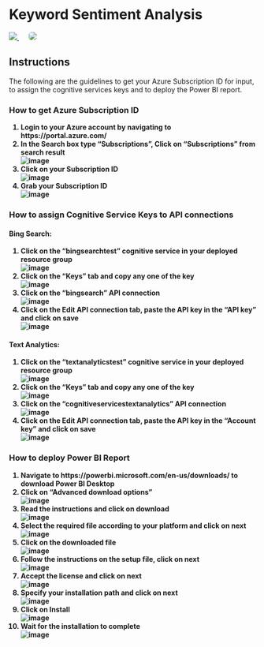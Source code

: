 <h1>Keyword Sentiment Analysis</h1>
<a href="https://msdeployapp20190307110050.azurewebsites.net/" target="_blank">
    <img src="http://azuredeploy.net/deploybutton.png"/>
</a>
&nbsp;&nbsp;&nbsp;&nbsp;
<a href="https://setupdataapp20190211120818.azurewebsites.net/" target="_blank">
    <img src="http://139.59.61.161/setupdata5.jpg"/ style="border-radius:5px;">
</a>
<br>
<h2>Instructions</h2>
<p>The following are the guidelines to get your Azure Subscription ID for input, to assign the cognitive services keys and to deploy the Power BI report.</p>
<h3>How to get Azure Subscription ID</h3>
<ol>
	<strong>
		<li>Login to your Azure account by navigating to https://portal.azure.com/</li>
	    <li>In the Search box type “Subscriptions”, Click on “Subscriptions” from search result</li>
	       <img src="http://139.59.61.161/MicrosoftDeployment/1.%20Getting%20Subscription/01.PNG" alt="image" style="max-width:100%;">
        <li>Click on your Subscription ID</li>
           <img src="http://139.59.61.161/MicrosoftDeployment/1.%20Getting%20Subscription/2.PNG" alt="image" style="max-width:100%;">
        <li>Grab your Subscription ID</li>
           <img src="http://139.59.61.161/MicrosoftDeployment/1.%20Getting%20Subscription/3.PNG" alt="image" style="max-width:100%;">
  </strong>
</ol>
<h3>How to assign Cognitive Service Keys to API connections</h3>
<h4><strong>Bing Search:</strong></h4>
<ol>
	<strong>
		<li>Click on the “bingsearchtest” cognitive service in your deployed resource group</li>
		   <img src="http://139.59.61.161/MicrosoftDeployment/2.%20Assigning%20Keys/01.PNG" alt="image" style="max-width:100%;">
		<li>Click on the “Keys” tab and copy any one of the key</li>
		   <img src="http://139.59.61.161/MicrosoftDeployment/2.%20Assigning%20Keys/02.PNG" alt="image" style="max-width:100%;">
		<li>Click on the “bingsearch” API connection</li>
		   <img src="http://139.59.61.161/MicrosoftDeployment/2.%20Assigning%20Keys/003.PNG" alt="image" style="max-width:100%;">
		<li>Click on the Edit API connection tab, paste the API key in the “API key” and click on save</li>
		   <img src="http://139.59.61.161/MicrosoftDeployment/2.%20Assigning%20Keys/04.PNG" alt="image" style="max-width:100%;">
    </strong>
</ol>
<h4><strong>Text Analytics:</strong></h4>
<ol>
	<strong>
		<li>Click on the “textanalyticstest” cognitive service in your deployed resource group</li>
		   <img src="http://139.59.61.161/MicrosoftDeployment/2.%20Assigning%20Keys/05.PNG" alt="image" style="max-width:100%;">
		<li>Click on the “Keys” tab and copy any one of the key</li>
		   <img src="http://139.59.61.161/MicrosoftDeployment/2.%20Assigning%20Keys/06.PNG" alt="image" style="max-width:100%;">
		<li>Click on the “cognitiveservicestextanalytics” API connection</li>
		   <img src="http://139.59.61.161/MicrosoftDeployment/2.%20Assigning%20Keys/07.PNG" alt="image" style="max-width:100%;">
		<li>Click on the Edit API connection tab, paste the API key in the “Account key” and click on save</li>
		   <img src="http://139.59.61.161/MicrosoftDeployment/2.%20Assigning%20Keys/08.PNG" alt="image" style="max-width:100%;">
	</strong>
</ol>
<h3>How to deploy Power BI Report</h3>
<ol>
	<strong>
		<li>Navigate to https://powerbi.microsoft.com/en-us/downloads/ to download Power BI Desktop</li>
		<li>Click on “Advanced download options”</li>
           <img src="http://139.59.61.161/MicrosoftDeployment/3.%20PBI/1.PNG" alt="image" style="max-width:100%;">
        <li>Read the instructions and click on download</li>
           <img src="http://139.59.61.161/MicrosoftDeployment/3.%20PBI/2.PNG" alt="image" style="max-width:100%;">
        <li>Select the required file according to your platform and click on next</li>
           <img src="http://139.59.61.161/MicrosoftDeployment/3.%20PBI/3.PNG" alt="image" style="max-width:100%;">
        <li>Click on the downloaded file</li>
           <img src="http://139.59.61.161/MicrosoftDeployment/3.%20PBI/4.PNG" alt="image" style="max-width:100%;">
        <li>Follow the instructions on the setup file, click on next</li>
           <img src="http://139.59.61.161/MicrosoftDeployment/3.%20PBI/5.PNG" alt="image" style="max-width:100%;">
        <li>Accept the license and click on next</li>
           <img src="http://139.59.61.161/MicrosoftDeployment/3.%20PBI/6.PNG" alt="image" style="max-width:100%;">  
        <li>Specify your installation path and click on next</li>
           <img src="http://139.59.61.161/MicrosoftDeployment/3.%20PBI/7.PNG" alt="image" style="max-width:100%;">
        <li>Click on Install</li>
           <img src="http://139.59.61.161/MicrosoftDeployment/3.%20PBI/8.PNG" alt="image" style="max-width:100%;">
        <li>Wait for the installation to complete</li>
           <img src="http://139.59.61.161/MicrosoftDeployment/3.%20PBI/9.png" alt="image" style="max-width:100%;">
	</strong>
</ol>